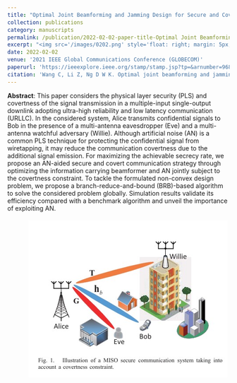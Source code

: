 ```yaml
---
title: "Optimal Joint Beamforming and Jamming Design for Secure and Covert URLLC"
collection: publications
category: manuscripts
permalink: /publication/2022-02-02-paper-title-Optimal Joint Beamforming and Jamming Design for Secure and Covert URLLC
excerpt: "<img src='/images/0202.png' style='float: right; margin: 5px;'>This paper proposes an optimal joint beamforming and jamming design for secure and covert ultra-reliable low-latency communication (URLLC) in a multiple-input single-output (MISO) downlink. The design aims to maximize the secrecy rate while satisfying covertness constraints, using a branch-reduce-and-bound (BRB) algorithm to solve the non-convex optimization problem."
date: 2022-02-02
venue: '2021 IEEE Global Communications Conference (GLOBECOM)'
paperurl: 'https://ieeexplore.ieee.org/stamp/stamp.jsp?tp=&arnumber=9685393'
citation: 'Wang C, Li Z, Ng D W K. Optimal joint beamforming and jamming design for secure and covert URLLC[C]//2021 IEEE Global Communications Conference (GLOBECOM). IEEE, 2021: 1-7.'
---
```




**Abstract**: This paper considers the physical layer security (PLS) and covertness of the signal transmission in a multiple-input single-output downlink adopting ultra-high reliability and low latency communication (URLLC). In the considered system, Alice transmits confidential signals to Bob in the presence of a multi-antenna eavesdropper (Eve) and a multi-antenna watchful adversary (Willie). Although artificial noise (AN) is a common PLS technique for protecting the confidential signal from wiretapping, it may reduce the communication covertness due to the additional signal emission. For maximizing the achievable secrecy rate, we propose an AN-aided secure and covert communication strategy through optimizing the information carrying beamformer and AN jointly subject to the covertness constraint. To tackle the formulated non-convex design problem, we propose a branch-reduce-and-bound (BRB)-based algorithm to solve the considered problem globally. Simulation results validate its efficiency compared with a benchmark algorithm and unveil the importance of exploiting AN.


<img src='/images/0202.png' style='float: right; margin: 5px;'>
